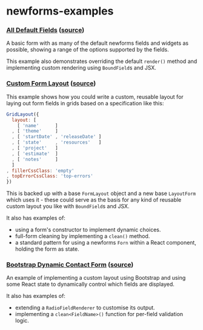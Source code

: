 newforms-examples
=================

### [All Default Fields](http://bl.ocks.org/insin/raw/9299833/) ([source](https://gist.github.com/insin/9299833#file-allfields-js))

A basic form with as many of the default newforms fields and widgets as possible, showing a range of the options supported by the fields.

This example also demonstrates overriding the default `render()` method and implementing custom rendering using `BoundField`s and JSX.

### [Custom Form Layout](http://bl.ocks.org/insin/raw/9335123/) ([source](https://gist.github.com/insin/9335123#file-customlayout-js))

This example shows how you could write a custom, reusable layout for laying out form fields in grids based on a specification like this:

```javascript
GridLayout({
  layout: [
    [ 'name'      ]
  , [ 'theme'     ]
  , [ 'startDate' , 'releaseDate' ]
  , [ 'state'     , 'resources'   ]
  , [ 'project'   ]
  , [ 'estimate'  ]
  , [ 'notes'     ]
  ]
, fillerCssClass: 'empty'
, topErrorCssClass: 'top-errors'
})
```

This is backed up with a base `FormLayout` object and a new base `LayoutForm` which uses it - these could serve as the basis for any kind of reusable custom layout you like with `BoundField`s and JSX.

It also has examples of:
* using a form's constructor to implement dynamic choices.
* full-form cleaning by implementing a `clean()` method.
* a standard pattern for using a newforms `Forn` within a React component, holding the form as state.

### [Bootstrap Dynamic Contact Form](http://bl.ocks.org/insin/raw/9063570/) ([source](https://gist.github.com/insin/9063570#file-contactform-js))

An example of implementing a custom layout using Bootstrap and using some React state to dynamically control which fields are displayed.

It also has examples of:
* extending a `RadioFieldRenderer` to customise its output.
* implementing a `clean<FieldName>()` function for per-field validation logic.
